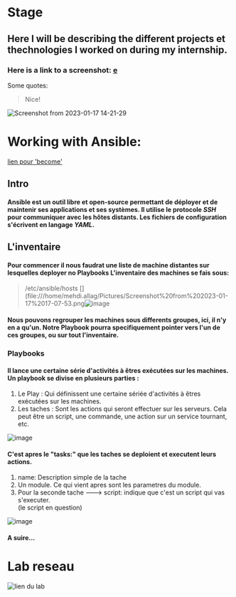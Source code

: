 # Stage
## Here I will be describing the different projects et thechnologies I worked on during my internship.

### Here is a link to a screenshot: [e](https://imgur.com/gallery/zPFhSqy)
Some quotes:
> Nice!

![Screenshot from 2023-01-17 14-21-29](https://user-images.githubusercontent.com/78588391/212909851-db257362-4e3b-4d5a-b2b6-40574b4e2fb5.png)


# Working with Ansible: 
[lien pour 'become'](https://www.digitalocean.com/community/tutorials/understanding-privilege-escalation-in-ansible-playbooks)

## Intro

#### Ansible est un outil libre et open-source permettant de déployer et de maintenir ses applications et ses systèmes. Il utilise le protocole _SSH_ pour communiquer avec les hôtes distants. Les fichiers de configuration s'écrivent en langage *YAML*.

## L'inventaire
#### Pour commencer il nous faudrat une liste de machine distantes sur lesquelles deployer no Playbooks L'inventaire des machines se fais sous: 
> /etc/ansible/hosts
[](file:///home/mehdi.allag/Pictures/Screenshot%20from%202023-01-17%2017-07-53.png![image](https://user-images.githubusercontent.com/78588391/212951194-754ee83f-83e6-4772-b88e-f1038b4817bb.png)
#### Nous pouvons regrouper les machines sous differents groupes, ici, il n'y en a qu'un. Notre Playbook pourra specifiquement pointer vers l'un de ces groupes, ou sur tout l'inventaire.  

### Playbooks
#### Il lance une certaine série d'activités à êtres exécutées sur les machines. Un playbook se divise en plusieurs parties :
1. Le Play : Qui définissent une certaine sériée d'activités à êtres exécutées sur les machines. 
2. Les taches : Sont les actions qui seront effectuer sur les serveurs. Cela peut être un script, une commande, une action sur un service tournant, etc. 

![image](https://user-images.githubusercontent.com/78588391/212954775-68950203-497d-437b-9d17-4587a7b812ba.png)

#### C'est apres le "tasks:" que les taches se deploient et executent leurs actions. 
1. name: Description simple de la tache
2. Un module. Ce qui vient apres sont les parametres du module. 
3. Pour la seconde tache ---> script: indique que c'est un script qui vas s'executer.  
(le script en question) 

![image](https://user-images.githubusercontent.com/78588391/212956562-8c69600d-78d2-41a7-9aaf-b818a09d6010.png)


#### A suire...

# Lab reseau

![lien du lab](https://github.com/JuiceMcgoose/Stage/blob/main/lab_reseau_mehdi.drawio.png) 
